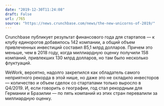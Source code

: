 ```yaml
---
date: "2019-12-30T11:24:08"
draft: False
url: /765
source: "https://news.crunchbase.com/news/the-new-unicorns-of-2019/"
---
```


Crunchbase публикует результат финансового года для стартапов — к клубу единорогов добавилось 142 компании, а общий объем привлеченных инвестиций составил 85,1 млрд долларов. Причем это меньше, чем в 2018 году, когда миллиардную оценку получили 158 компаний, привлекших 130 млрд долларов, но там было несколько флуктуаций.

WeWork, вероятно, надолго закрепился как обладатель самого неприятного рекорда в этой нише, но даже это не охладило инвесторов — количество и объем сделок со стартапами только выросло в Q4/2019. И, если говорить о географии, год стал рекордным для Германии и Бразилии — по пять компаний из этих стран перевалили за миллиардную оценку.
